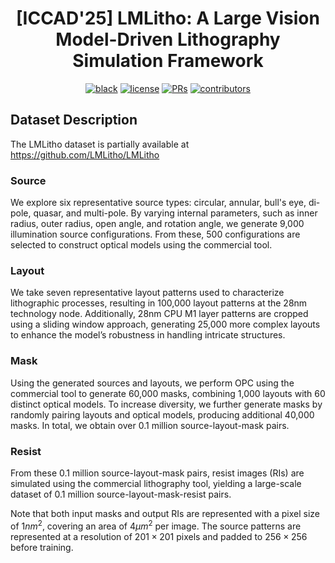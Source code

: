 <div align="center">

# [ICCAD'25] LMLitho: A Large Vision Model-Driven Lithography Simulation Framework

[![black](https://img.shields.io/badge/Code%20Style-Black-black.svg?labelColor=gray)](https://black.readthedocs.io/en/stable/)
[![license](https://img.shields.io/badge/License-MIT-green.svg?labelColor=gray)](https://github.com/ashleve/lightning-hydra-template#license)
[![PRs](https://img.shields.io/badge/PRs-welcome-brightgreen.svg)](https://github.com/ashleve/lightning-hydra-template/pulls)
[![contributors](https://img.shields.io/github/contributors/LMLitho/LMLitho.svg)](https://github.com/LMLitho/LMLitho/graphs/contributors)

</div>

## Dataset Description

The LMLitho dataset is partially available at https://github.com/LMLitho/LMLitho

### Source
We explore six representative source types: circular, annular, bull's eye, di-pole, quasar, and multi-pole. By varying internal parameters, such as inner radius, outer radius, open angle, and rotation angle, we generate 9,000 illumination source configurations. From these, 500 configurations are selected to construct optical models using the commercial tool.

### Layout
We take seven representative layout patterns used to characterize lithographic processes, resulting in 100,000 layout patterns at the 28nm technology node. Additionally, 28nm CPU M$1$ layer patterns are cropped using a sliding window approach, generating 25,000 more complex layouts to enhance the model’s robustness in handling intricate structures.

### Mask
Using the generated sources and layouts, we perform OPC using the commercial tool to generate 60,000 masks, combining 1,000 layouts with 60 distinct optical models. To increase diversity, we further generate masks by randomly pairing layouts and optical models, producing additional 40,000 masks. In total, we obtain over 0.1 million source-layout-mask pairs.

### Resist
From these 0.1 million source-layout-mask pairs, resist images (RIs) are simulated using the commercial lithography tool, yielding a large-scale dataset of 0.1 million source-layout-mask-resist pairs.

Note that both input masks and output RIs are represented with a pixel size of $1{nm}^2$, covering an area of $4\mu m^2$ per image. The source patterns are represented at a resolution of $201\times201$ pixels and padded to $256\times 256$ before training.

<!--
**LMLitho/LMLitho** is a ✨ _special_ ✨ repository because its `README.md` (this file) appears on your GitHub profile.

Here are some ideas to get you started:

- 🔭 I’m currently working on ...
- 🌱 I’m currently learning ...
- 👯 I’m looking to collaborate on ...
- 🤔 I’m looking for help with ...
- 💬 Ask me about ...
- 📫 How to reach me: ...
- 😄 Pronouns: ...
- ⚡ Fun fact: ...
-->
